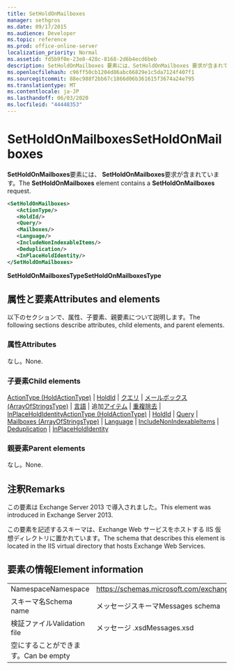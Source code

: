 ```yaml
---
title: SetHoldOnMailboxes
manager: sethgros
ms.date: 09/17/2015
ms.audience: Developer
ms.topic: reference
ms.prod: office-online-server
localization_priority: Normal
ms.assetid: fd5b9f0e-23e8-428c-8168-2d6b4ecd6beb
description: SetHoldOnMailboxes 要素には、SetHoldOnMailboxes 要求が含まれています。
ms.openlocfilehash: c96ff50cb1204d86abc66829e1c5da7124f407f1
ms.sourcegitcommit: 88ec988f2bb67c1866d06b361615f3674a24e795
ms.translationtype: MT
ms.contentlocale: ja-JP
ms.lasthandoff: 06/03/2020
ms.locfileid: "44448353"
---
```

# <a name="setholdonmailboxes"></a><span data-ttu-id="a7b81-103">SetHoldOnMailboxes</span><span class="sxs-lookup"><span data-stu-id="a7b81-103">SetHoldOnMailboxes</span></span>

<span data-ttu-id="a7b81-104">**SetHoldOnMailboxes**要素には、 **SetHoldOnMailboxes**要求が含まれています。</span><span class="sxs-lookup"><span data-stu-id="a7b81-104">The **SetHoldOnMailboxes** element contains a **SetHoldOnMailboxes** request.</span></span> 
  
```XML
<SetHoldOnMailboxes>
   <ActionType/>
   <HoldId/>
   <Query/>
   <Mailboxes/>
   <Language/>
   <IncludeNonIndexableItems/>
   <Deduplication/>
   <InPlaceHoldIdentity/>
</SetHoldOnMailboxes>
```

 <span data-ttu-id="a7b81-105">**SetHoldOnMailboxesType**</span><span class="sxs-lookup"><span data-stu-id="a7b81-105">**SetHoldOnMailboxesType**</span></span>
## <a name="attributes-and-elements"></a><span data-ttu-id="a7b81-106">属性と要素</span><span class="sxs-lookup"><span data-stu-id="a7b81-106">Attributes and elements</span></span>

<span data-ttu-id="a7b81-107">以下のセクションで、属性、子要素、親要素について説明します。</span><span class="sxs-lookup"><span data-stu-id="a7b81-107">The following sections describe attributes, child elements, and parent elements.</span></span>
  
### <a name="attributes"></a><span data-ttu-id="a7b81-108">属性</span><span class="sxs-lookup"><span data-stu-id="a7b81-108">Attributes</span></span>

<span data-ttu-id="a7b81-109">なし。</span><span class="sxs-lookup"><span data-stu-id="a7b81-109">None.</span></span>
  
### <a name="child-elements"></a><span data-ttu-id="a7b81-110">子要素</span><span class="sxs-lookup"><span data-stu-id="a7b81-110">Child elements</span></span>

<span data-ttu-id="a7b81-111">[ActionType (HoldActionType)](actiontype-holdactiontype.md)  | [HoldId](holdid.md)  | [クエリ](query.md)  | [メールボックス (ArrayOfStringsType)](mailboxes-arrayofstringstype.md)  | [言語](language.md)  | 追加[アイテム](includenonindexableitems.md)  | [重複除去](deduplication.md)  | [InPlaceHoldIdentity](inplaceholdidentity.md)</span><span class="sxs-lookup"><span data-stu-id="a7b81-111">[ActionType (HoldActionType)](actiontype-holdactiontype.md) | [HoldId](holdid.md) | [Query](query.md) | [Mailboxes (ArrayOfStringsType)](mailboxes-arrayofstringstype.md) | [Language](language.md) | [IncludeNonIndexableItems](includenonindexableitems.md) | [Deduplication](deduplication.md) | [InPlaceHoldIdentity](inplaceholdidentity.md)</span></span>
  
### <a name="parent-elements"></a><span data-ttu-id="a7b81-112">親要素</span><span class="sxs-lookup"><span data-stu-id="a7b81-112">Parent elements</span></span>

<span data-ttu-id="a7b81-113">なし。</span><span class="sxs-lookup"><span data-stu-id="a7b81-113">None.</span></span>
  
## <a name="remarks"></a><span data-ttu-id="a7b81-114">注釈</span><span class="sxs-lookup"><span data-stu-id="a7b81-114">Remarks</span></span>

<span data-ttu-id="a7b81-115">この要素は Exchange Server 2013 で導入されました。</span><span class="sxs-lookup"><span data-stu-id="a7b81-115">This element was introduced in Exchange Server 2013.</span></span>
  
<span data-ttu-id="a7b81-116">この要素を記述するスキーマは、Exchange Web サービスをホストする IIS 仮想ディレクトリに置かれています。</span><span class="sxs-lookup"><span data-stu-id="a7b81-116">The schema that describes this element is located in the IIS virtual directory that hosts Exchange Web Services.</span></span>
  
## <a name="element-information"></a><span data-ttu-id="a7b81-117">要素の情報</span><span class="sxs-lookup"><span data-stu-id="a7b81-117">Element information</span></span>

|||
|:-----|:-----|
|<span data-ttu-id="a7b81-118">Namespace</span><span class="sxs-lookup"><span data-stu-id="a7b81-118">Namespace</span></span>  <br/> |https://schemas.microsoft.com/exchange/services/2006/messages  <br/> |
|<span data-ttu-id="a7b81-119">スキーマ名</span><span class="sxs-lookup"><span data-stu-id="a7b81-119">Schema name</span></span>  <br/> |<span data-ttu-id="a7b81-120">メッセージスキーマ</span><span class="sxs-lookup"><span data-stu-id="a7b81-120">Messages schema</span></span>  <br/> |
|<span data-ttu-id="a7b81-121">検証ファイル</span><span class="sxs-lookup"><span data-stu-id="a7b81-121">Validation file</span></span>  <br/> |<span data-ttu-id="a7b81-122">メッセージ .xsd</span><span class="sxs-lookup"><span data-stu-id="a7b81-122">Messages.xsd</span></span>  <br/> |
|<span data-ttu-id="a7b81-123">空にすることができます。</span><span class="sxs-lookup"><span data-stu-id="a7b81-123">Can be empty</span></span>  <br/> ||
   

